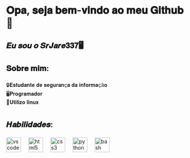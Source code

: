 <h1 align="left">𝐎𝐩𝐚, 𝐬𝐞𝐣𝐚 𝐛𝐞𝐦-𝐯𝐢𝐧𝐝𝐨 𝐚𝐨 𝐦𝐞𝐮 𝐆𝐢𝐭𝐡𝐮𝐛 👋</h1>

###

<h2 align="left">𝑬𝒖 𝒔𝒐𝒖 𝒐 𝑺𝒓𝑱𝒂𝒓𝒆𝟑𝟑𝟕🖥️</h2>

###

<h2 align="left">𝐒𝐨𝐛𝐫𝐞 𝐦𝐢𝐦:</h2>

###

<p align="left">🔒𝐄𝐬𝐭𝐮𝐝𝐚𝐧𝐭𝐞 𝐝𝐞 𝐬𝐞𝐠𝐮𝐫𝐚𝐧ç𝐚 𝐝𝐚 𝐢𝐧𝐟𝐨𝐫𝐦𝐚çã𝐨<br>🖥️𝐏𝐫𝐨𝐠𝐫𝐚𝐦𝐚𝐝𝐨𝐫<br>🐧𝐔𝐭𝐢𝐥𝐢𝐳𝐨 𝐥𝐢𝐧𝐮𝐱</p>

###

<h1 align="left"></h1>

###

<h2 align="left">𝑯𝒂𝒃𝒊𝒍𝒊𝒅𝒂𝒅𝒆𝒔:</h2>

###

<div align="left">
  <img src="https://cdn.jsdelivr.net/gh/devicons/devicon/icons/vscode/vscode-original.svg" height="40" alt="vscode logo"  />
  <img width="12" />
  <img src="https://cdn.jsdelivr.net/gh/devicons/devicon/icons/html5/html5-original.svg" height="40" alt="html5 logo"  />
  <img width="12" />
  <img src="https://cdn.jsdelivr.net/gh/devicons/devicon/icons/css3/css3-original.svg" height="40" alt="css3 logo"  />
  <img width="12" />
  <img src="https://cdn.jsdelivr.net/gh/devicons/devicon/icons/python/python-original.svg" height="40" alt="python logo"  />
  <img width="12" />
  <img src="https://cdn.jsdelivr.net/gh/devicons/devicon/icons/bash/bash-original.svg" height="40" alt="bash logo"  />
</div>

###
